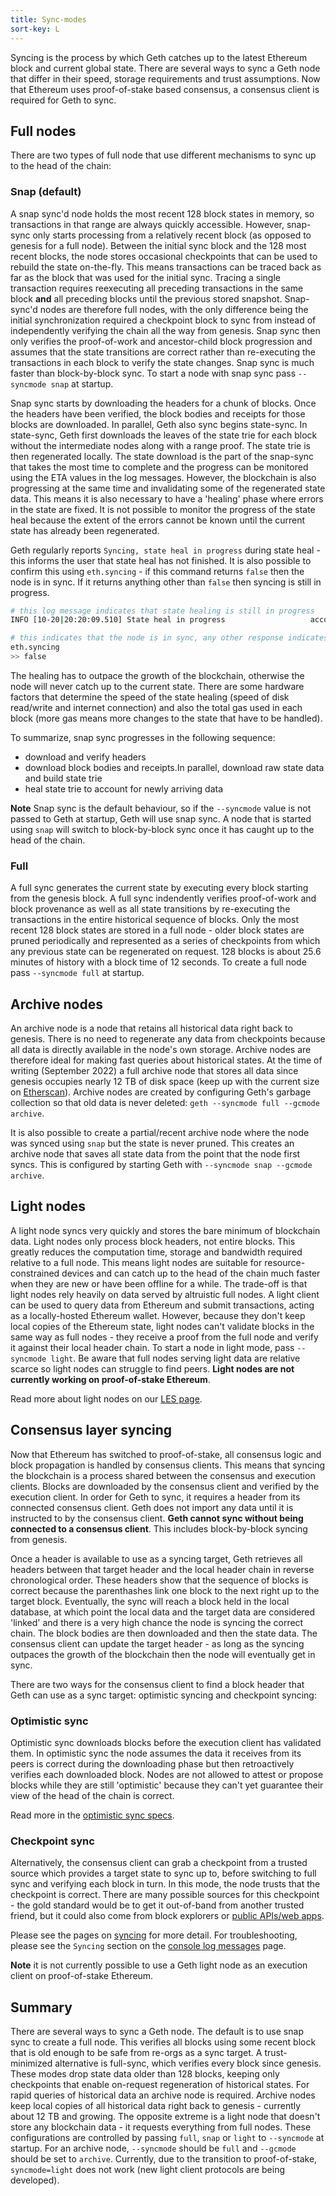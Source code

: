 ```yaml
---
title: Sync-modes
sort-key: L
---
```


Syncing is the process by which Geth catches up to the latest Ethereum block and current global state. 
There are several ways to sync a Geth node that differ in their speed, storage requirements and trust 
assumptions. Now that Ethereum uses proof-of-stake based consensus, a consensus client is required for 
Geth to sync. 

## Full nodes

There are two types of full node that use different mechanisms to sync up to the head of the chain:

### Snap (default)

A snap sync'd node holds the most recent 128 block states in memory, so transactions in that range are always quickly 
accessible. However, snap-sync only starts processing from a relatively recent block (as opposed to genesis 
for a full node). Between the initial sync block and the 128 most recent blocks, the node stores occasional 
checkpoints that can be used to rebuild the state on-the-fly. This means transactions can be traced back as 
far as the block that was used for the initial sync. Tracing a single transaction requires reexecuting all 
preceding transactions in the same block **and** all preceding blocks until the previous stored snapshot. 
Snap-sync'd nodes are therefore full nodes, with the only difference being the initial synchronization required 
a checkpoint block to sync from instead of independently verifying the chain all the way from genesis. 
Snap sync then only verifies the proof-of-work and ancestor-child block progression and assumes that the 
state transitions are correct rather than re-executing the transactions in each block to verify the state 
changes. Snap sync is much faster than block-by-block sync. To start a node with snap sync pass `--syncmode snap` at 
startup.

Snap sync starts by downloading the headers for a chunk of blocks. Once the headers have been verified, the block
bodies and receipts for those blocks are downloaded. In parallel, Geth also sync begins state-sync. In state-sync, Geth first downloads the 
leaves of the state trie for each block without the intermediate nodes along with a range proof. The state trie is 
then regenerated locally. The state download is the part of the snap-sync that takes the most time to complete 
and the progress can be monitored using the ETA values in the log messages. However, the blockchain is also 
progressing at the same time and invalidating some of the regenerated state data. This means it is also necessary 
to have a 'healing' phase where errors in the state are fixed. It is not possible to monitor the progress of 
the state heal because the extent of the errors cannot be known until the current state has already been regenerated.

Geth regularly reports `Syncing, state heal in progress` during state heal - this informs the user that 
state heal has not finished. It is also possible to confirm this using `eth.syncing` - if this command 
returns `false` then the node is in sync. If it returns anything other than `false` then syncing is still in progress. 


```sh
# this log message indicates that state healing is still in progress
INFO [10-20|20:20:09.510] State heal in progress                   accounts=313,309@17.95MiB slots=363,525@28.77MiB codes=7222@50.73MiB nodes=49,616,912@12.67GiB pending=29805
```

```sh
# this indicates that the node is in sync, any other response indicates that syncing has not finished
eth.syncing
>> false
```

The healing has to outpace the growth of the blockchain, otherwise the node will never catch up to the current state. 
There are some hardware factors that determine the speed of the state healing (speed of disk read/write and internet 
connection) and also the total gas used in each block (more gas means more changes to the state that have to be 
handled).

To summarize, snap sync progresses in the following sequence:
- download and verify headers
- download block bodies and receipts.In parallel, download raw state data and build state trie
- heal state trie to account for newly arriving data

**Note** Snap sync is the default behaviour, so if the `--syncmode` value is not passed to Geth at startup, 
Geth will use snap sync. A node that is started using `snap` will switch to block-by-block sync once it has 
caught up to the head of the chain.

### Full

A full sync generates the current state by executing every block starting from the genesis block. A full sync 
indendently verifies proof-of-work and block provenance as well as all state transitions by re-executing the 
transactions in the entire historical sequence of blocks. Only the most recent 128 block states are stored in a full 
node - older block states are pruned periodically and represented as a series of checkpoints from which any previous 
state can be regenerated on request. 128 blocks is about 25.6 minutes of history with a block time of 12 seconds. 
To create a full node pass `--syncmode full` at startup.

## Archive nodes

An archive node is a node that retains all historical data right back to genesis. There is no need to regenerate 
any data from checkpoints because all data is directly available in the node's own storage. Archive nodes are 
therefore ideal for making fast queries about historical states. At the time of writing (September 2022) a full 
archive node that stores all data since genesis occupies nearly 12 TB of disk space (keep up with the current 
size on [Etherscan](https://etherscan.io/chartsync/chainarchive)). Archive nodes are created by configuring Geth's 
garbage collection so that old data is never deleted: `geth --syncmode full --gcmode archive`. 

It is also possible to create a partial/recent archive node where the node was synced using `snap` but the state 
is never pruned. This creates an archive node that saves all state data from the point that the node first syncs. 
This is configured by starting Geth with `--syncmode snap --gcmode archive`.

## Light nodes

A light node syncs very quickly and stores the bare minimum of blockchain data. Light nodes only process block
headers, not entire blocks. This greatly reduces the computation time, storage and bandwidth required relative to a 
full node. This means light nodes are suitable for resource-constrained devices and can catch up to the head of the
chain much faster when they are new or have been offline for a while. The trade-off is that light nodes rely heavily 
on data served by altruistic full nodes. A light client can be used to query data from Ethereum and submit transactions, 
acting as a locally-hosted Ethereum wallet. However, because they don't keep local copies of the Ethereum state, light 
nodes can't validate blocks in the same way as full nodes - they receive a proof from the full node and verify it against their local header chain. 
To start a node in light mode, pass `--syncmode light`. Be aware that full nodes serving light data are relative scarce 
so light nodes can struggle to find peers. **Light nodes are not currently working on proof-of-stake Ethereum**.

Read more about light nodes on our [LES page](/docs/interface/les.md).

## Consensus layer syncing

Now that Ethereum has switched to proof-of-stake, all consensus logic and block propagation is handled by consensus clients. 
This means that syncing the blockchain is a process shared between the consensus and execution clients. Blocks are 
downloaded by the consensus client and verified by the execution client. In order for Geth to sync, it requires a header from
its connected consensus client. Geth does not import any data until it is instructed to by the consensus client. 
**Geth cannot sync without being connected to a consensus client**. This includes block-by-block syncing from genesis.

Once a header is available to use as a syncing target, Geth retrieves all headers between that target header and the 
local header chain in reverse chronological order. These headers show that the sequence of blocks is correct because
the parenthashes link one block to the next right up to the target block. Eventually, the sync will reach a block held 
in the local database, at which point the local data and the target data are considered 'linked' and there is a very high 
chance the node is syncing the correct chain. The block bodies are then downloaded and then the state data. The consensus
client can update the target header - as long as the syncing outpaces the growth of the blockchain then the node will eventually
get in sync.

There are two ways for the consensus client to find a block header that Geth can use as a sync target: optimistic syncing and 
checkpoint syncing:

### Optimistic sync

Optimistic sync downloads blocks before the execution client has validated them. In optimistic sync the node assumes 
the data it receives from its peers is correct during the downloading phase but then retroactively verifies each 
downloaded block. Nodes are not allowed to attest or propose blocks while they are still 'optimistic' because they 
can't yet guarantee their view of the head of the chain is correct.

Read more in the [optimistic sync specs](https://github.com/ethereum/consensus-specs/blob/dev/sync/optimistic.md).

### Checkpoint sync

Alternatively, the consensus client can grab a checkpoint from a trusted source which provides a target state to sync 
up to, before switching to full sync and verifying each block in turn. In this mode, the node trusts that the checkpoint 
is correct. There are many possible sources for this checkpoint - the gold standard would be to get it out-of-band 
from another trusted friend, but it could also come from block explorers or [public APIs/web apps](https://eth-clients.github.io/checkpoint-sync-endpoints/).

Please see the pages on [syncing](/docs/interface/sync-modes.md) for more detail. For troubleshooting, 
please see the `Syncing` section on the [console log messages](/docs/interface/logs.md) page.

**Note** it is not currently possible to use a Geth light node as an execution client on proof-of-stake Ethereum.

## Summary

There are several ways to sync a Geth node. The default is to use snap sync to create a full node. This verifies all 
blocks using some recent block that is old enough to be safe from re-orgs as a sync target. A trust-minimized alternative 
is full-sync, which verifies every block since genesis. These modes drop state data older than 128 blocks, keeping only 
checkpoints that enable on-request regeneration of historical states. For rapid queries of historical data an archive node 
is required. Archive nodes keep local copies of all historical data right back to genesis - currently about 12 TB and growing. 
The opposite extreme is a light node that doesn't store any blockchain data - it requests everything from full nodes. 
These configurations are controlled by passing `full`, `snap` or `light` to `--syncmode` at startup. For an archive node,
`--syncmode` should be `full` and `--gcmode` should be set to `archive`. Currently, due to the transition to proof-of-stake, 
`syncmode=light` does not work (new light client protocols are being developed). 
